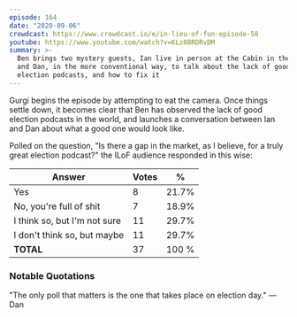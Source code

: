 ```yaml
---
episode: 164
date: "2020-09-06"
crowdcast: https://www.crowdcast.io/e/in-lieu-of-fun-episode-58
youtube: https://www.youtube.com/watch?v=KLz0BRDRvDM
summary: >-
  Ben brings two mystery guests, Ian live in person at the Cabin in the Woods,
  and Dan, in the more conventional way, to talk about the lack of good
  election podcasts, and how to fix it
---
```


Gurgi begins the episode by attempting to eat the camera. Once things settle
down, it becomes clear that Ben has observed the lack of good election podcasts
in the world, and launches a conversation between Ian and Dan about what a good
one would look like.

Polled on the question, "Is there a gap in the market, as I believe, for a
truly great election podcast?" the ILoF audience responded in this wise:

| Answer                       | Votes | %     |
|------------------------------|-------|-------|
| Yes                          | 8     | 21.7% |
| No, you're full of shit      | 7     | 18.9% |
| I think so, but I'm not sure | 11    | 29.7% |
| I don't think so, but maybe  | 11    | 29.7% |
| **TOTAL**                    | 37    | 100 % |

### Notable Quotations

"The only poll that matters is the one that takes place on election day." —Dan
